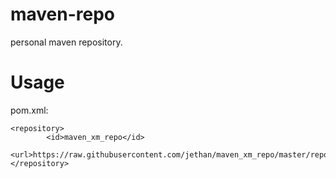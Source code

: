# maven-repo
personal maven repository.

# Usage
pom.xml:

    <repository>  
            <id>maven_xm_repo</id>  
            <url>https://raw.githubusercontent.com/jethan/maven_xm_repo/master/repository</url>  
    </repository>